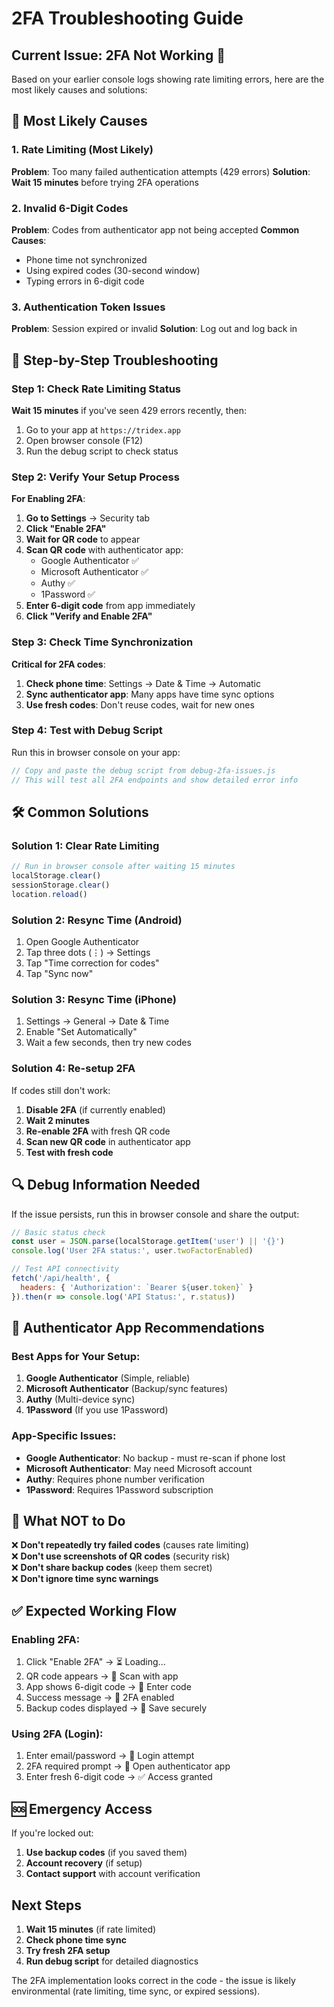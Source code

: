# 2FA Troubleshooting Guide

## Current Issue: 2FA Not Working 🔐

Based on your earlier console logs showing rate limiting errors, here are the most likely causes and solutions:

## 🚨 Most Likely Causes

### 1. Rate Limiting (Most Likely)
**Problem**: Too many failed authentication attempts (429 errors)
**Solution**: **Wait 15 minutes** before trying 2FA operations

### 2. Invalid 6-Digit Codes
**Problem**: Codes from authenticator app not being accepted
**Common Causes**:
- Phone time not synchronized
- Using expired codes (30-second window)
- Typing errors in 6-digit code

### 3. Authentication Token Issues
**Problem**: Session expired or invalid
**Solution**: Log out and log back in

## 🔧 Step-by-Step Troubleshooting

### Step 1: Check Rate Limiting Status
**Wait 15 minutes** if you've seen 429 errors recently, then:

1. Go to your app at `https://tridex.app`
2. Open browser console (F12)
3. Run the debug script to check status

### Step 2: Verify Your Setup Process
**For Enabling 2FA**:

1. **Go to Settings** → Security tab
2. **Click "Enable 2FA"** 
3. **Wait for QR code** to appear
4. **Scan QR code** with authenticator app:
   - Google Authenticator ✅
   - Microsoft Authenticator ✅
   - Authy ✅
   - 1Password ✅
5. **Enter 6-digit code** from app immediately
6. **Click "Verify and Enable 2FA"**

### Step 3: Check Time Synchronization
**Critical for 2FA codes**:

1. **Check phone time**: Settings → Date & Time → Automatic
2. **Sync authenticator app**: Many apps have time sync options
3. **Use fresh codes**: Don't reuse codes, wait for new ones

### Step 4: Test with Debug Script
Run this in browser console on your app:

```javascript
// Copy and paste the debug script from debug-2fa-issues.js
// This will test all 2FA endpoints and show detailed error info
```

## 🛠️ Common Solutions

### Solution 1: Clear Rate Limiting
```javascript
// Run in browser console after waiting 15 minutes
localStorage.clear()
sessionStorage.clear()
location.reload()
```

### Solution 2: Resync Time (Android)
1. Open Google Authenticator
2. Tap three dots (⋮) → Settings
3. Tap "Time correction for codes"
4. Tap "Sync now"

### Solution 3: Resync Time (iPhone)
1. Settings → General → Date & Time
2. Enable "Set Automatically"
3. Wait a few seconds, then try new codes

### Solution 4: Re-setup 2FA
If codes still don't work:

1. **Disable 2FA** (if currently enabled)
2. **Wait 2 minutes**
3. **Re-enable 2FA** with fresh QR code
4. **Scan new QR code** in authenticator app
5. **Test with fresh code**

## 🔍 Debug Information Needed

If the issue persists, run this in browser console and share the output:

```javascript
// Basic status check
const user = JSON.parse(localStorage.getItem('user') || '{}')
console.log('User 2FA status:', user.twoFactorEnabled)

// Test API connectivity
fetch('/api/health', {
  headers: { 'Authorization': `Bearer ${user.token}` }
}).then(r => console.log('API Status:', r.status))
```

## 📱 Authenticator App Recommendations

### Best Apps for Your Setup:
1. **Google Authenticator** (Simple, reliable)
2. **Microsoft Authenticator** (Backup/sync features)
3. **Authy** (Multi-device sync)
4. **1Password** (If you use 1Password)

### App-Specific Issues:
- **Google Authenticator**: No backup - must re-scan if phone lost
- **Microsoft Authenticator**: May need Microsoft account
- **Authy**: Requires phone number verification
- **1Password**: Requires 1Password subscription

## 🚫 What NOT to Do

❌ **Don't repeatedly try failed codes** (causes rate limiting)  
❌ **Don't use screenshots of QR codes** (security risk)  
❌ **Don't share backup codes** (keep them secret)  
❌ **Don't ignore time sync warnings**  

## ✅ Expected Working Flow

### Enabling 2FA:
1. Click "Enable 2FA" → ⏳ Loading...
2. QR code appears → 📱 Scan with app
3. App shows 6-digit code → 🔢 Enter code
4. Success message → 🎉 2FA enabled
5. Backup codes displayed → 💾 Save securely

### Using 2FA (Login):
1. Enter email/password → 🔐 Login attempt
2. 2FA required prompt → 📱 Open authenticator app
3. Enter fresh 6-digit code → ✅ Access granted

## 🆘 Emergency Access

If you're locked out:
1. **Use backup codes** (if you saved them)
2. **Account recovery** (if setup)
3. **Contact support** with account verification

## Next Steps

1. **Wait 15 minutes** (if rate limited)
2. **Check phone time sync**
3. **Try fresh 2FA setup**
4. **Run debug script** for detailed diagnostics

The 2FA implementation looks correct in the code - the issue is likely environmental (rate limiting, time sync, or expired sessions).
